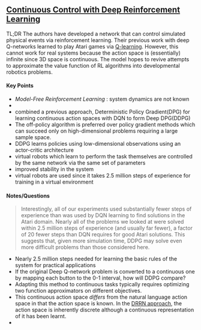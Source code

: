 ## [Continuous Control with Deep Reinforcement Learning](http://arxiv.org/pdf/1509.02971v5.pdf)

TL;DR The authors have developed a network that can control simulated physical events via reinforcement learning. Their previous work with deep Q-networks learned to play Atari games via [Q-learning](https://www.cs.toronto.edu/~vmnih/docs/dqn.pdf). However, this cannot work for real systems because the action space is (essentially) infinite since 3D space is continuous. The model hopes to revive attempts to approximate the value function of RL algorithms into developmental robotics problems.


#### Key Points

- _Model-Free Reinforcement Learning_ : system dynamics are not known 
- 
- combined a previous approach, Deterministic Policy Gradient(DPG) for learning continuous action spaces with DQN to form Deep DPG(DDPG)
- The off-policy algorithm is preferred over policy gradient methods  which can succeed only on high-dimensional problems requiring a large sample space.
- DDPG learns policies using low-dimensional observations using an actor-critic architecture
- virtual robots which learn to perform the task themselves are controlled by the same network via the same set of parameters
- improved stability in the system 
- virtual robots are used since it takes 2.5 million steps of experience for training in a virtual environment


#### Notes/Questions
> Interestingly, all of our experiments used substantially fewer steps of experience than was used by DQN learning to find solutions in the Atari domain. Nearly all of the problems we looked at were solved within 2.5 million steps of experience (and usually far fewer), a factor of 20 fewer steps than DQN requires for good Atari solutions. This suggests that, given more simulation time, DDPG may solve even more difficult problems than those considered here.

- Nearly 2.5 million steps needed for learning the basic rules of the system for practical applications
- If the original Deep Q-network problem is converted to a continuous one by mapping each button to the 0-1 interval, how will DDPG compare?
- Adapting this method to continuous tasks typically requires optimizing two function approximators on different objectives.
- This continuous action space _differs_ from the natural language action space in that the action space is known. In the [DRRN approach](https://github.com/domarps/papers-i-read/blob/master/DRRN.md), the action space is inherently discrete although a continuous representation of it has been learnt.
- 
